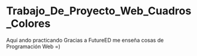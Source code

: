# Trabajo_De_Proyecto_Web_Cuadros_Colores
Aquí ando practicando Gracias a FutureED me enseña cosas de Programación Web =)
